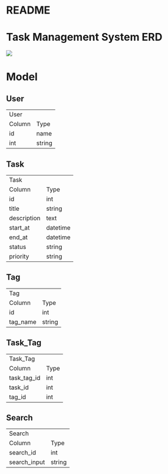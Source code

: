 # README

# Task Management System ERD
![](https://i.imgur.com/OHYinBS.png)

# Model 

## User
<table>
   <tr>
      <td colspan="3">User</td>    
   </tr>
   <tr>
      <td>Column</td> 
      <td>Type</td> 
   </tr>
   <tr>
      <td>id</td> 
      <td>name</td> 
   </tr>
   <tr>
      <td>int</td> 
      <td>string</td> 
   </tr>
</table>

## Task
<table>
   <tr>
      <td colspan="2">Task</td>    
   </tr>
   <tr>
      <td>Column</td> 
      <td>Type</td> 
   </tr>
   <tr>
      <td>id</td> 
      <td>int</td> 
   </tr>
  <tr>
     <td>title</td> 
     <td>string</td> 
  </tr>
  <tr>
     <td>description</td>
     <td>text</td>
  </tr>
  <tr>
     <td>start_at</td> 
     <td>datetime</td>
  </tr>
  <tr>
     <td>end_at</td> 
     <td>datetime</td>
  </tr>
  <tr>
     <td>status</td>
     <td>string</td>
  </tr>
  <tr>
     <td>priority</td>
     <td>string</td>
  </tr>
</table>


## Tag
<table>
   <tr>
      <td colspan="2">Tag</td>    
   </tr>
   <tr>
      <td>Column</td> 
      <td>Type</td> 
   </tr>
   <tr>
     <td>id</td> 
     <td>int</td> 
   </tr>
   <tr>
     <td>tag_name</td> 
     <td>string</td> 
  </tr>
</table>  

## Task_Tag
<table>
   <tr>
      <td colspan="2">Task_Tag</td>    
   </tr>
   <tr>
      <td>Column</td> 
      <td>Type</td> 
   </tr>
   <tr>
     <td>task_tag_id</td> 
     <td>int</td> 
   </tr>
   <tr>
     <td>task_id</td> 
     <td>int</td> 
  </tr>
   <tr>
     <td>tag_id</td> 
     <td>int</td> 
  </tr>
</table> 

## Search
<table>
   <tr>
      <td colspan="2">Search</td>    
   </tr>
   <tr>
      <td>Column</td> 
      <td>Type</td> 
   </tr>
   <tr>
     <td>search_id</td> 
     <td>int</td> 
   </tr>
   <tr>
     <td>search_input</td> 
     <td>string</td> 
  </tr>
</table> 
